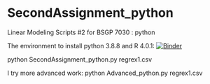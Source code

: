 # SecondAssignment_python

Linear Modeling Scripts #2 for BSGP 7030 : python

The environment to install python 3.8.8 and R 4.0.1:
[![Binder](https://mybinder.org/badge_logo.svg)](https://mybinder.org/v2/gh/hsinlun0415/SecondAssignment_python.git/HEAD)

python SecondAssignment_python.py regrex1.csv

I try more advanced work:
python Advanced_python.py regrex1.csv
